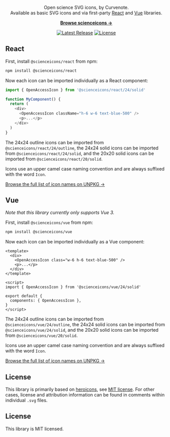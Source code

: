 <p align="center">
  Open science SVG icons, by Curvenote. <br>Available as basic SVG icons and via first-party <a href="#react">React</a> and <a href="#vue">Vue</a> libraries.
<p>

<p align="center">
  <a href="https://github.com/curvenote/scienceicons"><strong>Browse scienceicons &rarr;</strong></a>
</p>

<p align="center">
    <a href="https://github.com/curvenote/scienceicons/releases"><img src="https://img.shields.io/npm/v/scienceicons" alt="Latest Release"></a>
    <a href="https://github.com/curvenote/scienceicons/blob/master/LICENSE"><img src="https://img.shields.io/npm/l/scienceicons.svg" alt="License"></a>
</p>

## React

First, install `@scienceicons/react` from npm:

```sh
npm install @scienceicons/react
```

Now each icon can be imported individually as a React component:

```js
import { OpenAccessIcon } from '@scienceicons/react/24/solid'

function MyComponent() {
  return (
    <div>
      <OpenAccessIcon className="h-6 w-6 text-blue-500" />
      <p>...</p>
    </div>
  )
}
```

The 24x24 outline icons can be imported from `@scienceicons/react/24/outline`, the 24x24 solid icons can be imported from `@scienceicons/react/24/solid`, and the 20x20 solid icons can be imported from `@scienceicons/react/20/solid`.

Icons use an upper camel case naming convention and are always suffixed with the word `Icon`.

[Browse the full list of icon names on UNPKG &rarr;](https://unpkg.com/browse/@scienceicons/react/24/solid/)

## Vue

_Note that this library currently only supports Vue 3._

First, install `@scienceicons/vue` from npm:

```sh
npm install @scienceicons/vue
```

Now each icon can be imported individually as a Vue component:

```vue
<template>
  <div>
    <OpenAccessIcon class="w-6 h-6 text-blue-500" />
    <p>...</p>
  </div>
</template>

<script>
import { OpenAccessIcon } from '@scienceicons/vue/24/solid'

export default {
  components: { OpenAccessIcon },
}
</script>
```

The 24x24 outline icons can be imported from `@scienceicons/vue/24/outline`, the 24x24 solid icons can be imported from `@scienceicons/vue/24/solid`, and the 20x20 solid icons can be imported from `@scienceicons/vue/20/solid`.

Icons use an upper camel case naming convention and are always suffixed with the word `Icon`.

[Browse the full list of icon names on UNPKG &rarr;](https://unpkg.com/browse/@scienceicons/vue/24/solid/)

## License

This library is primarily based on [heroicons](https://www.npmjs.com/package/heroicons), see [MIT license](https://github.com/tailwindlabs/heroicons/blob/master/LICENSE). For other cases, license and attribution information can be found in comments within individual `.svg` files.

## License

This library is MIT licensed.
